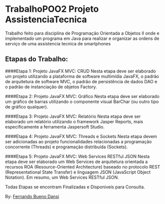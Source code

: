 # TrabalhoPOO2 Projeto AssistenciaTecnica
Trabalho feito para disciplina de Programação Orientada a Objetos II onde e implementado um programa em Java para realizar e organizar as ordens de serviço de uma assistencia tecnica de smartphones

## Etapas do Trabalho:

####Etapa 1: Projeto JavaFX MVC: CRUD
Nesta etapa deve ser elaborado um projeto utilizando a plataforma de software multimídia JavaFX, o padrão de arquitetura de software MVC, o padrão de persistência de dados DAO e o padrão de instanciação de objetos Factory.

####Etapa 2: Projeto JavaFX MVC: Gráfico
Nesta etapa deve ser elaborado um gráfico de barras utilizando o componente visual BarChar (ou outro tipo de gráfico qualquer).

####Etapa 3: Projeto JavaFX MVC: Relatório
Nesta etapa deve ser elaborado um relatório utilizando o framework Jasper Reports, mais especificamente a ferramenta Jaspersoft Studio.

####Etapa 4: Projeto JavaFX MVC: Threads e Sockets
Nesta etapa devem ser adicionadas ao projeto funcionalidades relacionadas a programação concorrente (Threads) e programação distribuída (Sockets).

####Etapa 5: Projeto JavaFX MVC: Web Services RESTful JSON
Nesta etapa deve ser elaborado um Web Services de arquitetura orientada a recursos ROA (Resource-Oriented Architecture) baseado no protocolo REST (Representational State Transfer) e linguagem JSON (JavaScript Object Notation). Em resumo, um Web Services RESTful JSON.

Todas Etapas se encontram Finalizadas e Disponiveis para Consulta.

By: [Fernando Bueno Dansi](https://github.com/FBuenoD)





